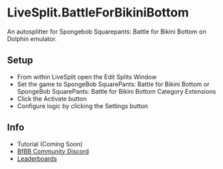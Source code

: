 # LiveSplit.BattleForBikiniBottom
An autosplitter for Spongebob Squarepants: Battle for Bikini Bottom on Dolphin emulator.

## Setup
  - From within LiveSplit open the Edit Splits Window
  - Set the game to SpongeBob SquarePants: Battle for Bikini Bottom or SpongeBob SquarePants: Battle for Bikini Bottom Category Extensions
  - Click the Activate button
  - Configure logic by clicking the Settings button
    
## Info
  - Tutorial (Coming Soon)
  - [BfBB Community Discord](https://discord.gg/8BKC3US)
  - [Leaderboards](https://www.speedrun.com/bfbb)
